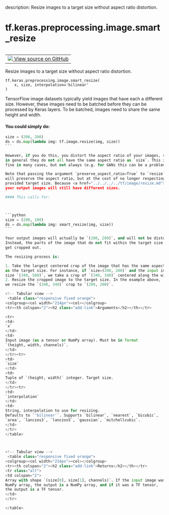 description: Resize images to a target size without aspect ratio distortion.

<div itemscope itemtype="http://developers.google.com/ReferenceObject">
<meta itemprop="name" content="tf.keras.preprocessing.image.smart_resize" />
<meta itemprop="path" content="Stable" />
</div>

# tf.keras.preprocessing.image.smart_resize

<!-- Insert buttons and diff -->

<table class="tfo-notebook-buttons tfo-api nocontent" align="left">
<td>
  <a target="_blank" href="https://github.com/tensorflow/tensorflow/blob/r2.4/tensorflow/python/keras/preprocessing/image.py#L54-L148">
    <img src="https://www.tensorflow.org/images/GitHub-Mark-32px.png" />
    View source on GitHub
  </a>
</td>
</table>



Resize images to a target size without aspect ratio distortion.

<pre class="devsite-click-to-copy prettyprint lang-py tfo-signature-link">
<code>tf.keras.preprocessing.image.smart_resize(
    x, size, interpolation='bilinear'
)
</code></pre>



<!-- Placeholder for "Used in" -->

TensorFlow image datasets typically yield images that have each a different
size. However, these images need to be batched before they can be
processed by Keras layers. To be batched, images need to share the same height
and width.

#### You could simply do:



````python
size = (200, 200)
ds = ds.map(lambda img: tf.image.resize(img, size))
```

However, if you do this, you distort the aspect ratio of your images, since
in general they do not all have the same aspect ratio as `size`. This is
fine in many cases, but not always (e.g. for GANs this can be a problem).

Note that passing the argument `preserve_aspect_ratio=True` to `resize`
will preserve the aspect ratio, but at the cost of no longer respecting the
provided target size. Because <a href="../../../../tf/image/resize.md"><code>tf.image.resize</code></a> doesn't crop images,
your output images will still have different sizes.

#### This calls for:



```python
size = (200, 200)
ds = ds.map(lambda img: smart_resize(img, size))
```

Your output images will actually be `(200, 200)`, and will not be distorted.
Instead, the parts of the image that do not fit within the target size
get cropped out.

The resizing process is:

1. Take the largest centered crop of the image that has the same aspect ratio
as the target size. For instance, if `size=(200, 200)` and the input image has
size `(340, 500)`, we take a crop of `(340, 340)` centered along the width.
2. Resize the cropped image to the target size. In the example above,
we resize the `(340, 340)` crop to `(200, 200)`.

<!-- Tabular view -->
 <table class="responsive fixed orange">
<colgroup><col width="214px"><col></colgroup>
<tr><th colspan="2"><h2 class="add-link">Arguments</h2></th></tr>

<tr>
<td>
`x`
</td>
<td>
Input image (as a tensor or NumPy array). Must be in format
`(height, width, channels)`.
</td>
</tr><tr>
<td>
`size`
</td>
<td>
Tuple of `(height, width)` integer. Target size.
</td>
</tr><tr>
<td>
`interpolation`
</td>
<td>
String, interpolation to use for resizing.
Defaults to `'bilinear'`. Supports `bilinear`, `nearest`, `bicubic`,
`area`, `lanczos3`, `lanczos5`, `gaussian`, `mitchellcubic`.
</td>
</tr>
</table>



<!-- Tabular view -->
 <table class="responsive fixed orange">
<colgroup><col width="214px"><col></colgroup>
<tr><th colspan="2"><h2 class="add-link">Returns</h2></th></tr>
<tr class="alt">
<td colspan="2">
Array with shape `(size[0], size[1], channels)`. If the input image was a
NumPy array, the output is a NumPy array, and if it was a TF tensor,
the output is a TF tensor.
</td>
</tr>

</table>

